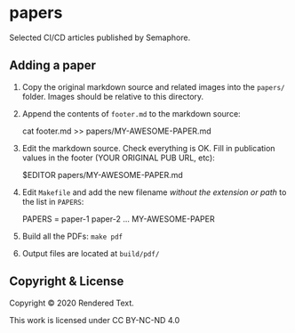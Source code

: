 # papers
Selected CI/CD articles published by Semaphore.

## Adding a paper

1. Copy the original markdown source and related images into the `papers/` folder. Images should be relative to this directory.
2. Append the contents of `footer.md` to the markdown source:

    cat footer.md >> papers/MY-AWESOME-PAPER.md

3. Edit the markdown source. Check everything is OK. Fill in publication values in the footer (YOUR ORIGINAL PUB URL, etc):

    $EDITOR papers/MY-AWESOME-PAPER.md

3. Edit `Makefile` and add the new filename *without the extension or path* to the list in `PAPERS`:

    PAPERS = paper-1 paper-2 ... MY-AWESOME-PAPER

4. Build all the PDFs: `make pdf`
5. Output files are located at `build/pdf/`

## Copyright & License

Copyright © 2020 Rendered Text.

This work is licensed under CC BY-NC-ND 4.0 <a href="https://creativecommons.org/licenses/by-nc-nd/4.0"><img height="16" style="margin-left: 3px;vertical-align:text-bottom;" src="https://search.creativecommons.org/static/img/cc_icon.svg" /><img height="16" style="margin-left: 3px;vertical-align:text-bottom;" src="https://search.creativecommons.org/static/img/cc-by_icon.svg" /><img height="16" style="margin-left: 3px;vertical-align:text-bottom;" src="https://search.creativecommons.org/static/img/cc-nc_icon.svg" /><img height="16" style="important;margin-left: 3px;vertical-align:text-bottom;" src="https://search.creativecommons.org/static/img/cc-nd_icon.svg" /></a>

[pandoc]: https://pandoc.org
[pandoc-docker]: https://github.com/pandoc/dockerfiles
[semaphore-project]: https://semaphore-oss.semaphoreci.com/projects/papers
